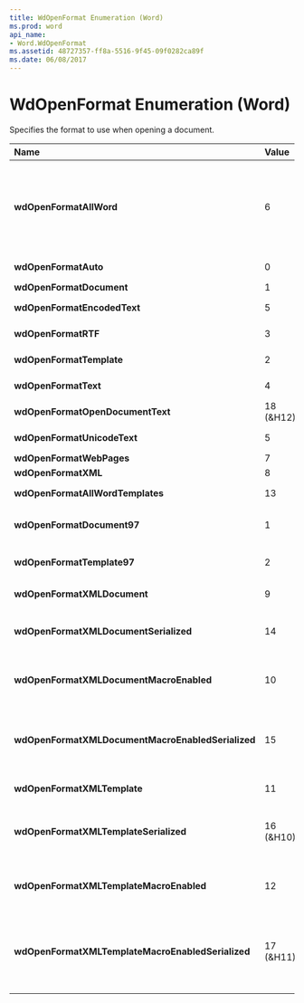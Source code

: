 ```yaml
---
title: WdOpenFormat Enumeration (Word)
ms.prod: word
api_name:
- Word.WdOpenFormat
ms.assetid: 48727357-ff8a-5516-9f45-09f0282ca89f
ms.date: 06/08/2017
---
```



# WdOpenFormat Enumeration (Word)

Specifies the format to use when opening a document.



|**Name**|**Value**|**Description**|
|:-----|:-----|:-----|
| **wdOpenFormatAllWord**|6|A Microsoft Word format that is backward compatible with earlier versions of Word.|
| **wdOpenFormatAuto**|0|The existing format.|
| **wdOpenFormatDocument**|1|Word format.|
| **wdOpenFormatEncodedText**|5|Encoded text format.|
| **wdOpenFormatRTF**|3|Rich text format (RTF).|
| **wdOpenFormatTemplate**|2|As a Word template.|
| **wdOpenFormatText**|4|Unencoded text format.|
| **wdOpenFormatOpenDocumentText**|18 (&H12)|OpenDocument Text format.|
| **wdOpenFormatUnicodeText**|5|Unicode text format.|
| **wdOpenFormatWebPages**|7|HTML format.|
| **wdOpenFormatXML**|8|XML format.|
| **wdOpenFormatAllWordTemplates**|13|Word template format.|
| **wdOpenFormatDocument97**|1|Microsoft Word 97 document format.|
| **wdOpenFormatTemplate97**|2|Word 97 template format.|
| **wdOpenFormatXMLDocument**|9|XML document format.|
| **wdOpenFormatXMLDocumentSerialized**|14|Open XML file format saved as a single XML file.|
| **wdOpenFormatXMLDocumentMacroEnabled**|10|XML document format with macros enabled.|
| **wdOpenFormatXMLDocumentMacroEnabledSerialized**|15|Open XML file format with macros enabled saved as a single XML file.|
| **wdOpenFormatXMLTemplate**|11|XML template format.|
| **wdOpenFormatXMLTemplateSerialized**|16 (&H10)|Open XML template format saved as a XML single file.|
| **wdOpenFormatXMLTemplateMacroEnabled**|12|XML template format with macros enabled.|
| **wdOpenFormatXMLTemplateMacroEnabledSerialized**|17 (&H11)|Open XML template format with macros enabled saved as a single XML file.|

